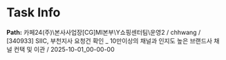 # Task Info

**Path:** 카페24(주)\본사사업장\[CG]MI본부\Y쇼핑센터팀\운영2 / chhwang / [340933] SIIC, 부천지사 요청건 확인 _ 10만이상의 채널과 인지도 높은 브랜드사 채널 컨택 및 이관 / 2025-10-01_00-00-00

